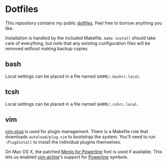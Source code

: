 # Dotfiles

This repository contains my public [dotfiles](https://dotfiles.github.io/).
Feel free to borrow anything you like.

Installation is handled by the included Makefile. `make install` should take
care of everything, but note that any existing configuration files will be
removed _without_ making backup copies.

## bash

Local settings can be placed in a file named `$HOME/.bashrc.local`.

## tcsh

Local settings can be placed in a file named `$HOME/.cshrc.local`.

## vim

[vim-plug](https://github.com/junegunn/vim-plug) is used for plugin
management. There is a Makefile rule that downloads `autoload/plug.vim` to
bootstrap the system. You'll need to run `:PlugInstall` to install the
individual plugins themselves.

On Mac OS X, the patched [Menlo for Powerline][] font is used if available.
This lets us enabled [vim-airline][]'s support for [Powerline][] symbols.

[Menlo for Powerline]: https://github.com/abertsch/Menlo-for-Powerline
[vim-airline]: https://github.com/vim-airline/vim-airline
[Powerline]: https://github.com/powerline/powerline
